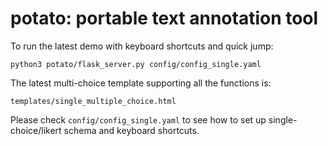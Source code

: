 # potato: portable text annotation tool

To run the latest demo with keyboard shortcuts and quick jump:

    python3 potato/flask_server.py config/config_single.yaml 
    
The latest multi-choice template supporting all the functions is:
    
    templates/single_multiple_choice.html
    
Please check `config/config_single.yaml` to see how to set up single-choice/likert schema and keyboard shortcuts.
    
   

